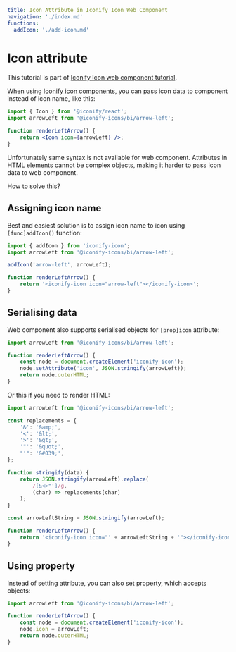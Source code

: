 ```yaml
title: Icon Attribute in Iconify Icon Web Component
navigation: './index.md'
functions:
  addIcon: './add-icon.md'
```

# Icon attribute

This tutorial is part of [Iconify Icon web component tutorial](./index.md).

When using [Iconify icon components](../icon-components/index.md), you can pass icon data to component instead of icon name, like this:

```jsx
import { Icon } from '@iconify/react';
import arrowLeft from '@iconify-icons/bi/arrow-left';

function renderLeftArrow() {
	return <Icon icon={arrowLeft} />;
}
```

Unfortunately same syntax is not available for web component. Attributes in HTML elements cannot be complex objects, making it harder to pass icon data to web component.

How to solve this?

## Assigning icon name

Best and easiest solution is to assign icon name to icon using `[func]addIcon()` function:

```js
import { addIcon } from 'iconify-icon';
import arrowLeft from '@iconify-icons/bi/arrow-left';

addIcon('arrow-left', arrowLeft);

function renderLeftArrow() {
	return '<iconify-icon icon="arrow-left"></iconify-icon>';
}
```

## Serialising data

Web component also supports serialised objects for `[prop]icon` attribute:

```js
import arrowLeft from '@iconify-icons/bi/arrow-left';

function renderLeftArrow() {
	const node = document.createElement('iconify-icon');
	node.setAttribute('icon', JSON.stringify(arrowLeft));
	return node.outerHTML;
}
```

Or this if you need to render HTML:

```js
import arrowLeft from '@iconify-icons/bi/arrow-left';

const replacements = {
	'&': '&amp;',
	'<': '&lt;',
	'>': '&gt;',
	'"': '&quot;',
	"'": '&#039;',
};

function stringify(data) {
	return JSON.stringify(arrowLeft).replace(
		/[&<>"']/g,
		(char) => replacements[char]
	);
}

const arrowLeftString = JSON.stringify(arrowLeft);

function renderLeftArrow() {
	return '<iconify-icon icon="' + arrowLeftString + '"></iconify-icon>';
}
```

## Using property

Instead of setting attribute, you can also set property, which accepts objects:

```js
import arrowLeft from '@iconify-icons/bi/arrow-left';

function renderLeftArrow() {
	const node = document.createElement('iconify-icon');
	node.icon = arrowLeft;
	return node.outerHTML;
}
```
